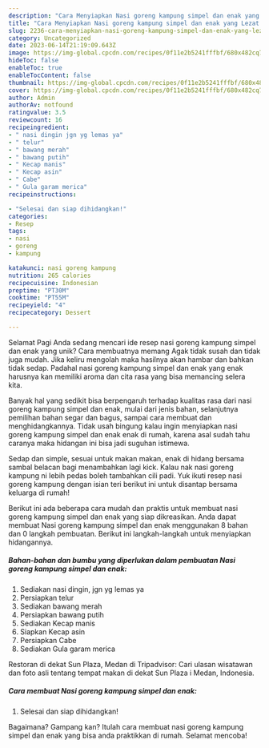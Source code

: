 ```yaml
---
description: "Cara Menyiapkan Nasi goreng kampung simpel dan enak yang Lezat Sekali, Mantap"
title: "Cara Menyiapkan Nasi goreng kampung simpel dan enak yang Lezat Sekali, Mantap"
slug: 2236-cara-menyiapkan-nasi-goreng-kampung-simpel-dan-enak-yang-lezat-sekali-mantap
category: Uncategorized
date: 2023-06-14T21:19:09.643Z
image: https://img-global.cpcdn.com/recipes/0f11e2b5241fffbf/680x482cq70/nasi-goreng-kampung-simpel-dan-enak-foto-resep-utama.jpg
hideToc: false
enableToc: true
enableTocContent: false
thumbnail: https://img-global.cpcdn.com/recipes/0f11e2b5241fffbf/680x482cq70/nasi-goreng-kampung-simpel-dan-enak-foto-resep-utama.jpg
cover: https://img-global.cpcdn.com/recipes/0f11e2b5241fffbf/680x482cq70/nasi-goreng-kampung-simpel-dan-enak-foto-resep-utama.jpg
author: Admin
authorAv: notfound
ratingvalue: 3.5
reviewcount: 16
recipeingredient:
- " nasi dingin jgn yg lemas ya"
- " telur"
- " bawang merah"
- " bawang putih"
- " Kecap manis"
- " Kecap asin"
- " Cabe"
- " Gula garam merica"
recipeinstructions:

- "Selesai dan siap dihidangkan!"
categories:
- Resep
tags:
- nasi
- goreng
- kampung

katakunci: nasi goreng kampung 
nutrition: 265 calories
recipecuisine: Indonesian
preptime: "PT30M"
cooktime: "PT55M"
recipeyield: "4"
recipecategory: Dessert

---
```



Selamat Pagi Anda sedang mencari ide resep nasi goreng kampung simpel dan enak yang unik? Cara membuatnya memang Agak tidak susah dan tidak juga mudah. Jika keliru mengolah maka hasilnya akan hambar dan bahkan tidak sedap. Padahal nasi goreng kampung simpel dan enak yang enak harusnya kan memiliki aroma dan cita rasa yang bisa memancing selera kita.


Banyak hal yang sedikit bisa berpengaruh terhadap kualitas rasa dari nasi goreng kampung simpel dan enak, mulai dari jenis bahan, selanjutnya pemilihan bahan segar dan bagus, sampai cara membuat dan menghidangkannya. Tidak usah bingung kalau ingin menyiapkan nasi goreng kampung simpel dan enak enak di rumah, karena asal sudah tahu caranya maka hidangan ini bisa jadi suguhan istimewa.

Sedap dan simple, sesuai untuk makan makan, enak di hidang bersama sambal belacan bagi menambahkan lagi kick. Kalau nak nasi goreng kampung ni lebih pedas boleh tambahkan cili padi. Yuk ikuti resep nasi goreng kampung dengan isian teri berikut ini untuk disantap bersama keluarga di rumah!


Berikut ini ada beberapa cara mudah dan praktis untuk membuat nasi goreng kampung simpel dan enak yang siap dikreasikan. Anda dapat membuat Nasi goreng kampung simpel dan enak menggunakan 8 bahan dan 0 langkah pembuatan. Berikut ini langkah-langkah untuk menyiapkan hidangannya.

<!--inarticleads1-->

##### Bahan-bahan dan bumbu yang diperlukan dalam pembuatan Nasi goreng kampung simpel dan enak:

1. Sediakan  nasi dingin, jgn yg lemas ya
1. Persiapkan  telur
1. Sediakan  bawang merah
1. Persiapkan  bawang putih
1. Sediakan  Kecap manis
1. Siapkan  Kecap asin
1. Persiapkan  Cabe
1. Sediakan  Gula garam merica


Restoran di dekat Sun Plaza, Medan di Tripadvisor: Cari ulasan wisatawan dan foto asli tentang tempat makan di dekat Sun Plaza i Medan, Indonesia. 

<!--inarticleads2-->

##### Cara membuat Nasi goreng kampung simpel dan enak:


1. Selesai dan siap dihidangkan!



Bagaimana? Gampang kan? Itulah cara membuat nasi goreng kampung simpel dan enak yang bisa anda praktikkan di rumah. Selamat mencoba!
